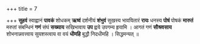 +++
title = 7

+++
**सुहवं** स्वाह्वानं **पावकं** शोधकम् **ऋष्वं** दर्शनीयं **शंभुवं** सुखस्य भावयितारं **रायः** धनस्य **पोषं** पोषकं **मारुतं** मरुतां संबन्धिनं **गणं** संघं **सख्याय** सखिभावाय **उप** ह्वये उपगम्य हृयामि । आगतं गणं **सौश्रवसाय** शोभनान्नवत्त्वाय सुयशस्त्वाय वा वयं **धीमहि** बुद्धौ निदधीमहि । सिद्धमन्यत् ॥